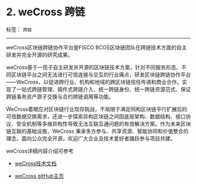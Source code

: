 # 2. weCross 跨链
标签： ``跨链``

------
weCross区块链跨链协作平台是FISCO BCOS区块链团队在跨链技术方面的自主研发并完全开源的研究成果。

weCross基于一揽子自主研发并开源的区块链技术方案，针对不同服务形态、不同区块链平台之间无法进行可信连接与交互的行业痛点，研发区块链跨链协作平台——WeCross，以促进跨行业、机构和地域的跨区块链信任传递和商业合作。实现了一站式跨链管理、插件式跨链介入、统一跨链身份、统一跨链资源范式、保证跨链事务资产原子交换与合约跨链调用等功能。

WeCross着眼应对区块链行业现存挑战，不局限于满足同构区块链平行扩展后的可信数据交换需求，还进一步探索异构区块链之间因底层架构、数据结构、接口协议、安全机制等多维异构性导致无法互联互通问题的有效解决方案。作为未来区块链互联的基础设施，WeCross 秉承多方参与、共享资源、智能协同和价值整合的理念，面向公众完全开源，欢迎广大企业及技术爱好者踊跃参与项目共建。

weCross详细内容介绍可参考

- [weCross技术文档](https://wecross.readthedocs.io/zh_CN/latest/index.html)

- [weCross gitHub主页](https://github.com/WeBankBlockchain/WeCross)